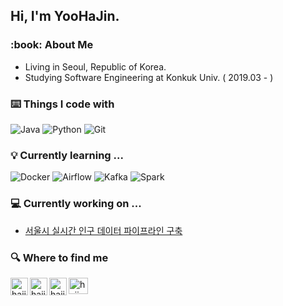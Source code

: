 ## Hi, I'm YooHaJin.

<h3>:book: About Me</h3>

- Living in Seoul, Republic of Korea.
- Studying Software Engineering at Konkuk Univ. ( 2019.03 - )

<h3>⌨️ Things I code with</h3>
<p>
  <img alt="Java" src="https://img.shields.io/badge/-Java-007396?style=flat-square&logo=Java&logoColor=white" />
  <img alt="Python" src="https://img.shields.io/badge/-Python-3776AB?style=flat-square&logo=Python&logoColor=white" />
  <img alt="Git" src="https://img.shields.io/badge/-Git-F05032?style=flat-square&logo=Git&logoColor=white" />
</p>

<h3>💡 Currently learning ...</h3>
<p>
  <img alt="Docker" src="https://img.shields.io/badge/-Docker-2496ED?style=flat-square&logo=Docker&logoColor=white" />
  <img alt="Airflow" src="https://img.shields.io/badge/Apache%20Airflow-017CEE?style=flat-square&logo=apacheairflow&logoColor=white" />
  <img alt="Kafka" src="https://img.shields.io/badge/Apache%20Kafka-231F20?style=flat-square&logo=apachekafka&logoColor=white" />
  <img alt="Spark" src="https://img.shields.io/badge/Apache%20Spark-E25A1C?style=flat-square&logo=apachespark&logoColor=white" />
</p>

<h3>💻 Currently working on ...</h3>

- [서울시 실시간 인구 데이터 파이프라인 구축](https://github.com/u-hajin/seoul-population-data-pipeline)

<h3>🔍 Where to find me</h3>

<a href="https://select-dev-from.tistory.com/" target="_blank">
  <img align="left" alt="hajin's Tistory" width="28px" height="28px" src="https://github.com/u-hajin/u-hajin/assets/68963707/0b28fa83-9317-47ec-b508-8dd5b18ccfa1" />
</a>
<a href="https://velog.io/@redrawn" target="_blank">
  <img align="left" alt="hajin's Velog" width="28px" height="28px" src="https://github.com/u-hajin/u-hajin/assets/68963707/9aace4dc-0f86-4088-bf7f-d20034995143" />
</a>
<a href="https://select-dev.tistory.com/" target="_blank">
  <img align="left" alt="hajin's Tistory" width="28px" height="28px" src="https://user-images.githubusercontent.com/68963707/184910066-93d3c158-9ca7-426d-a9c3-6eed6f54c62f.png" />
</a>
<a href="mailto:yoohajin.dev@gmail.com" target="_blank">
  <img align="left" alt="hajin's mail" width="31px" height="26px" src="https://upload.wikimedia.org/wikipedia/commons/thumb/7/7e/Gmail_icon_%282020%29.svg/512px-Gmail_icon_%282020%29.svg.png?20201210105308" />
</a>

